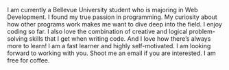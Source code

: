 I am currently a Bellevue University student who is majoring in Web Development. I found my true passion in programming. My curiosity about how other programs work makes me want to dive deep into the field. I enjoy coding so far. I also love the combination of creative and logical problem-solving skills that I get when writing code. And I love how there’s always more to learn! I am a fast learner and highly self-motivated.
I am looking forward to working with you. Shoot me an email if you are interested. I am free for coffee. 
